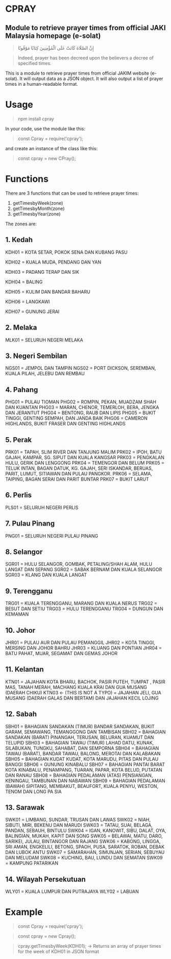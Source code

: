 # CPRAY
## Module to retrieve prayer times from official JAKI Malaysia homepage (e-solat)

> إِنَّ الصَّلَاةَ كَانَتْ عَلَى الْمُؤْمِنِينَ كِتَابًا مَوْقُوتًا

> Indeed, prayer has been decreed upon the believers a decree of specified times.

This is a module to retrieve prayer times from official JAKIM website (e-solat). It will output data as a JSON object. It will also output a list of prayer times in a human-readable format.

# **Usage**

> npm install cpray

In your code, use the module like this:

> const Cpray = require('cpray');

and create an instance of the class like this:

> const cpray = new CPray();


# **Functions**

There are 3 functions that can be used to retrieve prayer times:
1. getTimesbyWeek(zone)
2. getTimesbyMonth(zone)
3. getTimesbyYear(zone)

The zones are:

## 1. Kedah
KDH01 = KOTA SETAR, POKOK SENA DAN KUBANG PASU

KDH02 = KUALA MUDA, PENDANG DAN YAN

KDH03 = PADANG TERAP DAN SIK

KDH04 = BALING

KDH05 = KULIM DAN BANDAR BAHARU

KDH06 = LANGKAWI

KDH07 = GUNUNG JERAI

## 2. Melaka
MLK01 = SELURUH NEGERI MELAKA

## 3. Negeri Sembilan
NGS01 = JEMPOL DAN TAMPIN
NGS02 = PORT DICKSON, SEREMBAN, KUALA PILAH, JELEBU DAN REMBAU

## 4. Pahang
PHG01 = PULAU TIOMAN
PHG02 = ROMPIN, PEKAN, MUADZAM SHAH DAN KUANTAN
PHG03 = MARAN, CHENOR, TEMERLOH, BERA, JENGKA DAN JERANTUT
PHG04 = BENTONG, RAUB DAN LIPIS
PHG05 = BUKIT TINGGI, GENTING SEMPAH, DAN JANDA BAIK
PHG06 = CAMERON HIGHLANDS, BUKIT FRASER DAN GENTING HIGHLANDS

## 5. Perak
PRK01 = TAPAH, SLIM RIVER DAN TANJUNG MALIM
PRK02 = IPOH, BATU GAJAH, KAMPAR, SG. SIPUT DAN KUALA KANGSAR
PRK03 = PENGKALAN HULU, GERIK DAN LENGGONG
PRK04 = TEMENGOR DAN BELUM
PRK05 = TELUK INTAN, BAGAN DATUK, KG. GAJAH, SERI ISKANDAR, BERUAS, PARIT, LUMUT, SITIAWAN DAN PULAU PANGKOR.
PRK06 = SELAMA, TAIPING, BAGAN SERAI DAN PARIT BUNTAR
PRK07 = BUKIT LARUT

## 6. Perlis
PLS01 = SELURUH NEGERI PERLIS

## 7. Pulau Pinang
PNG01 = SELURUH NEGERI PULAU PINANG

## 8. Selangor
SGR01 = HULU SELANGOR, GOMBAK, PETALING/SHAH ALAM, HULU LANGAT DAN SEPANG
SGR02 = SABAK BERNAM DAN KUALA SELANGOR
SGR03 = KLANG DAN KUALA LANGAT 

## 9. Terengganu
TRG01 = KUALA TERENGGANU, MARANG DAN KUALA NERUS
TRG02 = BESUT DAN SETIU
TRG03 = HULU TERENGGANU
TRG04 = DUNGUN DAN KEMAMAN

## 10. Johor
JHR01 = PULAU AUR DAN PULAU PEMANGGIL
JHR02 = KOTA TINGGI, MERSING DAN JOHOR BAHRU
JHR03 = KLUANG DAN PONTIAN
JHR04 = BATU PAHAT, MUAR, SEGAMAT DAN GEMAS JOHOR

## 11. Kelantan
KTN01 = JAJAHAN KOTA BHARU, BACHOK, PASIR PUTEH, TUMPAT , PASIR MAS, TANAH MERAH, MACHANG KUALA KRAI DAN GUA MUSANG (DAERAH CHIKU)
KTN03 <- (THIS IS NOT A TYPO) = JAJAHAN JELI, GUA MUSANG (DAERAH GALAS DAN BERTAM) DAN JAJAHAN KECIL LOJING

## 12. Sabah
SBH01 = BAHAGIAN SANDAKAN (TIMUR) BANDAR SANDAKAN, BUKIT GARAM, SEMAWANG, TEMANGGONG DAN TAMBISAN
SBH02 = BAHAGIAN SANDAKAN (BARAT) PINANGAH, TERUSAN, BELURAN, KUAMUT DAN TELUPID
SBH03 = BAHAGIAN TAWAU (TIMUR) LAHAD DATU, KUNAK, SILABUKAN, TUNGKU, SAHABAT, DAN SEMPORNA
SBH04 = BAHAGIAN TAWAU (BARAT), BANDAR TAWAU, BALONG, MEROTAI DAN KALABAKAN
SBH05 = BAHAGIAN KUDAT KUDAT, KOTA MARUDU, PITAS DAN PULAU BANGGI
SBH06 = GUNUNG KINABALU
SBH07 = BAHAGIAN PANTAI BARAT KOTA KINABALU, PENAMPANG, TUARAN, PAPAR, KOTA BELUD, PUTATAN DAN RANAU
SBH08 = BAHAGIAN PEDALAMAN (ATAS) PENSIANGAN, KENINGAU, TAMBUNAN DAN NABAWAN
SBH09 = BAHAGIAN PEDALAMAN (BAWAH) SIPITANG, MEMBAKUT, BEAUFORT, KUALA PENYU, WESTON, TENOM DAN LONG PA SIA

## 13. Sarawak
SWK01 = LIMBANG, SUNDAR, TRUSAN DAN LAWAS
SWK02 = NIAH, SIBUTI, MIRI, BEKENU DAN MARUDI
SWK03 = TATAU, SUAI, BELAGA, PANDAN, SEBAUH, BINTULU
SWK04 = IGAN, KANOWIT, SIBU, DALAT, OYA, BALINGIAN, MUKAH, KAPIT DAN SONG
SWK05 = BELAWAI, MATU, DARO, SARIKEI, JULAU, BINTANGOR DAN RAJANG
SWK06 = KABONG, LINGGA, SRI AMAN, ENGKELILI, BETONG, SPAOH, PUSA, SARATOK, ROBAN, DEBAK DAN LUBOK ANTU
SWK07 = SAMARAHAN, SIMUNJAN, SERIAN, SEBUYAU DAN MELUDAM
SWK08 = KUCHING, BAU, LUNDU DAN SEMATAN
SWK09 = KAMPUNG PATARIKAN

## 14. Wilayah Persekutuan
WLY01 = KUALA LUMPUR DAN PUTRAJAYA
WLY02 = LABUAN

# **Example**

> const Cpray = require('cpray');

> const cpray = new Cpray();

> cpray.getTimesbyWeek(KDH01); -> Returns an array of prayer times for the week of KDH01 in JSON format
